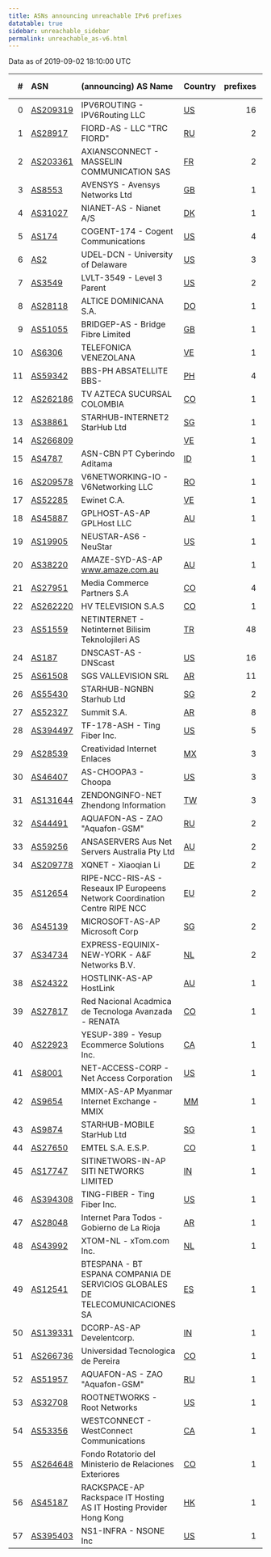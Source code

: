 ```yaml
---
title: ASNs announcing unreachable IPv6 prefixes
datatable: true
sidebar: unreachable_sidebar
permalink: unreachable_as-v6.html
---
```


Data as of 2019-09-02 18:10:00 UTC

<div class="datatable-begin"></div>

|   # | ASN                                      | (announcing) AS Name                                                         | Country                      |   prefixes |   unreachable /48s |
|----:|:-----------------------------------------|:-----------------------------------------------------------------------------|:-----------------------------|-----------:|-------------------:|
|   0 | [AS209319](unreachable_AS209319-v6.html) | IPV6ROUTING - IPV6Routing LLC                                                | [US](unreachable_us-v6.html) |         16 |            1048576 |
|   1 | [AS28917](unreachable_AS28917-v6.html)   | FIORD-AS - LLC "TRC FIORD"                                                   | [RU](unreachable_ru-v6.html) |          2 |             524289 |
|   2 | [AS203361](unreachable_AS203361-v6.html) | AXIANSCONNECT - MASSELIN COMMUNICATION SAS                                   | [FR](unreachable_fr-v6.html) |          2 |             524288 |
|   3 | [AS8553](unreachable_AS8553-v6.html)     | AVENSYS - Avensys Networks Ltd                                               | [GB](unreachable_gb-v6.html) |          1 |             524288 |
|   4 | [AS31027](unreachable_AS31027-v6.html)   | NIANET-AS - Nianet A/S                                                       | [DK](unreachable_dk-v6.html) |          1 |             524288 |
|   5 | [AS174](unreachable_AS174-v6.html)       | COGENT-174 - Cogent Communications                                           | [US](unreachable_us-v6.html) |          4 |             196864 |
|   6 | [AS2](unreachable_AS2-v6.html)           | UDEL-DCN - University of Delaware                                            | [US](unreachable_us-v6.html) |          3 |              65538 |
|   7 | [AS3549](unreachable_AS3549-v6.html)     | LVLT-3549 - Level 3 Parent                                                   | [US](unreachable_us-v6.html) |          2 |              65537 |
|   8 | [AS28118](unreachable_AS28118-v6.html)   | ALTICE DOMINICANA S.A.                                                       | [DO](unreachable_do-v6.html) |          1 |              65536 |
|   9 | [AS51055](unreachable_AS51055-v6.html)   | BRIDGEP-AS - Bridge Fibre Limited                                            | [GB](unreachable_gb-v6.html) |          1 |              65536 |
|  10 | [AS6306](unreachable_AS6306-v6.html)     | TELEFONICA VENEZOLANA                                                        | [VE](unreachable_ve-v6.html) |          1 |              65536 |
|  11 | [AS59342](unreachable_AS59342-v6.html)   | BBS-PH ABSATELLITE BBS-                                                      | [PH](unreachable_ph-v6.html) |          4 |              65536 |
|  12 | [AS262186](unreachable_AS262186-v6.html) | TV AZTECA SUCURSAL COLOMBIA                                                  | [CO](unreachable_co-v6.html) |          1 |              65536 |
|  13 | [AS38861](unreachable_AS38861-v6.html)   | STARHUB-INTERNET2 StarHub Ltd                                                | [SG](unreachable_sg-v6.html) |          1 |              65536 |
|  14 | [AS266809](unreachable_AS266809-v6.html) |                                                                              | [VE](unreachable_ve-v6.html) |          1 |              65536 |
|  15 | [AS4787](unreachable_AS4787-v6.html)     | ASN-CBN PT Cyberindo Aditama                                                 | [ID](unreachable_id-v6.html) |          1 |              65536 |
|  16 | [AS209578](unreachable_AS209578-v6.html) | V6NETWORKING-IO - V6Networking LLC                                           | [RO](unreachable_ro-v6.html) |          1 |              65536 |
|  17 | [AS52285](unreachable_AS52285-v6.html)   | Ewinet C.A.                                                                  | [VE](unreachable_ve-v6.html) |          1 |              65536 |
|  18 | [AS45887](unreachable_AS45887-v6.html)   | GPLHOST-AS-AP GPLHost LLC                                                    | [AU](unreachable_au-v6.html) |          1 |               4096 |
|  19 | [AS19905](unreachable_AS19905-v6.html)   | NEUSTAR-AS6 - NeuStar                                                        | [US](unreachable_us-v6.html) |          1 |               4096 |
|  20 | [AS38220](unreachable_AS38220-v6.html)   | AMAZE-SYD-AS-AP www.amaze.com.au                                             | [AU](unreachable_au-v6.html) |          1 |               4096 |
|  21 | [AS27951](unreachable_AS27951-v6.html)   | Media Commerce Partners S.A                                                  | [CO](unreachable_co-v6.html) |          4 |               1024 |
|  22 | [AS262220](unreachable_AS262220-v6.html) | HV TELEVISION S.A.S                                                          | [CO](unreachable_co-v6.html) |          1 |                256 |
|  23 | [AS51559](unreachable_AS51559-v6.html)   | NETINTERNET - Netinternet Bilisim Teknolojileri AS                           | [TR](unreachable_tr-v6.html) |         48 |                 48 |
|  24 | [AS187](unreachable_AS187-v6.html)       | DNSCAST-AS - DNScast                                                         | [US](unreachable_us-v6.html) |         16 |                 16 |
|  25 | [AS61508](unreachable_AS61508-v6.html)   | SGS VALLEVISION SRL                                                          | [AR](unreachable_ar-v6.html) |         11 |                 11 |
|  26 | [AS55430](unreachable_AS55430-v6.html)   | STARHUB-NGNBN Starhub Ltd                                                    | [SG](unreachable_sg-v6.html) |          2 |                  9 |
|  27 | [AS52327](unreachable_AS52327-v6.html)   | Summit S.A.                                                                  | [AR](unreachable_ar-v6.html) |          8 |                  8 |
|  28 | [AS394497](unreachable_AS394497-v6.html) | TF-178-ASH - Ting Fiber Inc.                                                 | [US](unreachable_us-v6.html) |          5 |                  5 |
|  29 | [AS28539](unreachable_AS28539-v6.html)   | Creatividad Internet Enlaces                                                 | [MX](unreachable_mx-v6.html) |          3 |                  3 |
|  30 | [AS46407](unreachable_AS46407-v6.html)   | AS-CHOOPA3 - Choopa                                                          | [US](unreachable_us-v6.html) |          3 |                  3 |
|  31 | [AS131644](unreachable_AS131644-v6.html) | ZENDONGINFO-NET Zhendong Information                                         | [TW](unreachable_tw-v6.html) |          3 |                  3 |
|  32 | [AS44491](unreachable_AS44491-v6.html)   | AQUAFON-AS - ZAO "Aquafon-GSM"                                               | [RU](unreachable_ru-v6.html) |          2 |                  2 |
|  33 | [AS59256](unreachable_AS59256-v6.html)   | ANSASERVERS Aus Net Servers Australia Pty Ltd                                | [AU](unreachable_au-v6.html) |          2 |                  2 |
|  34 | [AS209778](unreachable_AS209778-v6.html) | XQNET - Xiaoqian Li                                                          | [DE](unreachable_de-v6.html) |          2 |                  2 |
|  35 | [AS12654](unreachable_AS12654-v6.html)   | RIPE-NCC-RIS-AS - Reseaux IP Europeens Network Coordination Centre RIPE NCC  | [EU](unreachable_eu-v6.html) |          2 |                  2 |
|  36 | [AS45139](unreachable_AS45139-v6.html)   | MICROSOFT-AS-AP Microsoft Corp                                               | [SG](unreachable_sg-v6.html) |          2 |                  2 |
|  37 | [AS34734](unreachable_AS34734-v6.html)   | EXPRESS-EQUINIX-NEW-YORK - A&amp;F Networks B.V.                             | [NL](unreachable_nl-v6.html) |          2 |                  2 |
|  38 | [AS24322](unreachable_AS24322-v6.html)   | HOSTLINK-AS-AP HostLink                                                      | [AU](unreachable_au-v6.html) |          1 |                  1 |
|  39 | [AS27817](unreachable_AS27817-v6.html)   | Red Nacional Acadmica de Tecnologa Avanzada - RENATA                         | [CO](unreachable_co-v6.html) |          1 |                  1 |
|  40 | [AS22923](unreachable_AS22923-v6.html)   | YESUP-389 - Yesup Ecommerce Solutions Inc.                                   | [CA](unreachable_ca-v6.html) |          1 |                  1 |
|  41 | [AS8001](unreachable_AS8001-v6.html)     | NET-ACCESS-CORP - Net Access Corporation                                     | [US](unreachable_us-v6.html) |          1 |                  1 |
|  42 | [AS9654](unreachable_AS9654-v6.html)     | MMIX-AS-AP Myanmar Internet Exchange - MMIX                                  | [MM](unreachable_mm-v6.html) |          1 |                  1 |
|  43 | [AS9874](unreachable_AS9874-v6.html)     | STARHUB-MOBILE StarHub Ltd                                                   | [SG](unreachable_sg-v6.html) |          1 |                  1 |
|  44 | [AS27650](unreachable_AS27650-v6.html)   | EMTEL S.A. E.S.P.                                                            | [CO](unreachable_co-v6.html) |          1 |                  1 |
|  45 | [AS17747](unreachable_AS17747-v6.html)   | SITINETWORS-IN-AP SITI NETWORKS LIMITED                                      | [IN](unreachable_in-v6.html) |          1 |                  1 |
|  46 | [AS394308](unreachable_AS394308-v6.html) | TING-FIBER - Ting Fiber Inc.                                                 | [US](unreachable_us-v6.html) |          1 |                  1 |
|  47 | [AS28048](unreachable_AS28048-v6.html)   | Internet Para Todos - Gobierno de La Rioja                                   | [AR](unreachable_ar-v6.html) |          1 |                  1 |
|  48 | [AS43992](unreachable_AS43992-v6.html)   | XTOM-NL - xTom.com Inc.                                                      | [NL](unreachable_nl-v6.html) |          1 |                  1 |
|  49 | [AS12541](unreachable_AS12541-v6.html)   | BTESPANA - BT ESPANA COMPANIA DE SERVICIOS GLOBALES DE TELECOMUNICACIONES SA | [ES](unreachable_es-v6.html) |          1 |                  1 |
|  50 | [AS139331](unreachable_AS139331-v6.html) | DCORP-AS-AP Develentcorp.                                                    | [IN](unreachable_in-v6.html) |          1 |                  1 |
|  51 | [AS266736](unreachable_AS266736-v6.html) | Universidad Tecnologica de Pereira                                           | [CO](unreachable_co-v6.html) |          1 |                  1 |
|  52 | [AS51957](unreachable_AS51957-v6.html)   | AQUAFON-AS - ZAO "Aquafon-GSM"                                               | [RU](unreachable_ru-v6.html) |          1 |                  1 |
|  53 | [AS32708](unreachable_AS32708-v6.html)   | ROOTNETWORKS - Root Networks                                                 | [US](unreachable_us-v6.html) |          1 |                  1 |
|  54 | [AS53356](unreachable_AS53356-v6.html)   | WESTCONNECT - WestConnect Communications                                     | [CA](unreachable_ca-v6.html) |          1 |                  1 |
|  55 | [AS264648](unreachable_AS264648-v6.html) | Fondo Rotatorio del Ministerio de Relaciones Exteriores                      | [CO](unreachable_co-v6.html) |          1 |                  1 |
|  56 | [AS45187](unreachable_AS45187-v6.html)   | RACKSPACE-AP Rackspace IT Hosting AS IT Hosting Provider Hong Kong           | [HK](unreachable_hk-v6.html) |          1 |                  1 |
|  57 | [AS395403](unreachable_AS395403-v6.html) | NS1-INFRA - NSONE Inc                                                        | [US](unreachable_us-v6.html) |          1 |                  1 |

<div class="datatable-end"></div>